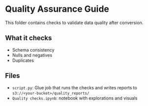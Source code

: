 # Quality Assurance Guide

This folder contains checks to validate data quality after conversion.

## What it checks

- Schema consistency
- Nulls and negatives
- Duplicates

## Files

- `script.py`: Glue job that runs the checks and writes reports to `s3://<your-bucket>/quality_reports/`
- `Quality checks.ipynb`: notebook with explorations and visuals
